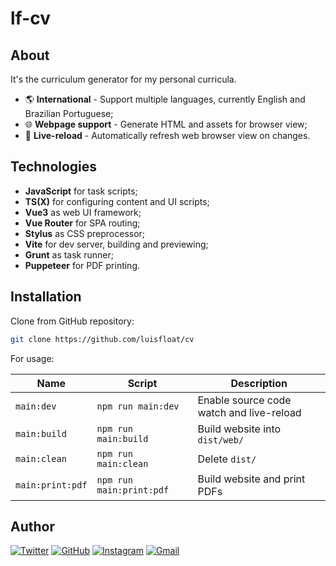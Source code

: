 # lf-cv

## About

It's the curriculum generator for my personal curricula.

* 🌎 **International** - Support multiple languages, currently English and Brazilian Portuguese;
* 🌐 **Webpage support** - Generate HTML and assets for browser view;
* 🔄 **Live-reload** - Automatically refresh web browser view on changes.

## Technologies

* **JavaScript** for task scripts;
* **TS(X)** for configuring content and UI scripts;
* **Vue3** as web UI framework;
* **Vue Router** for SPA routing;
* **Stylus** as CSS preprocessor;
* **Vite** for dev server, building and previewing;
* **Grunt** as task runner;
* **Puppeteer** for PDF printing.

## Installation

Clone from GitHub repository:

```bash
git clone https://github.com/luisfloat/cv
```

For usage:

Name | Script | Description
-----|---------|-----------------
`main:dev` | ```npm run main:dev``` | Enable source code watch and live-reload
`main:build` | ```npm run main:build``` | Build website into `dist/web/`
`main:clean` | ```npm run main:clean``` | Delete `dist/`
`main:print:pdf` | ```npm run main:print:pdf``` | Build website and print PDFs

## Author

<a href="https://twitter.com/luisfloat"><img src="https://img.shields.io/badge/-Twitter-30363D?style=flat&amp;logo=twitter" alt="Twitter"/></a> <a href="https://github.com/luisfloat"><img src="https://img.shields.io/badge/-GitHub-30363D?style=flat&amp;logo=github" alt="GitHub"/></a> <a href="https://instagram.com/luisfloat"><img src="https://img.shields.io/badge/-Instagram-30363D?style=flat&amp;logo=instagram" alt="Instagram"/></a> <a href="mailto:contact@luisfloat.com"><img src="https://img.shields.io/badge/-Gmail-30363D?style=flat&amp;logo=gmail" alt="Gmail"/></a>

